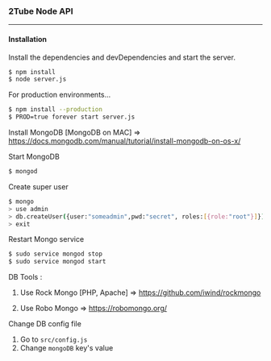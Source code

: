 ### 2Tube Node API
----------------------
#### Installation
Install the dependencies and devDependencies and start the server.

```sh
$ npm install
$ node server.js
```

For production environments...

```sh
$ npm install --production
$ PROD=true forever start server.js
```

Install MongoDB
[MongoDB on MAC] => https://docs.mongodb.com/manual/tutorial/install-mongodb-on-os-x/

Start MongoDB
```sh
$ mongod
```
Create super user
```sh
$ mongo
> use admin
> db.createUser({user:"someadmin",pwd:"secret", roles:[{role:"root"}]})
> exit
```
Restart Mongo service
```sh
$ sudo service mongod stop
$ sudo service mongod start
```

DB Tools :
1. Use Rock Mongo [PHP, Apache]
=> https://github.com/iwind/rockmongo

2. Use Robo Mongo
=> https://robomongo.org/

Change DB config file
1. Go to ```src/config.js```
2. Change ```mongoDB``` key's value